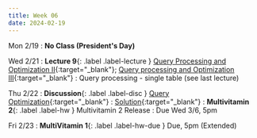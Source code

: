 ```yaml
---
title: Week 06
date: 2024-02-19
---
```


Mon 2/19
: **No Class (President's Day)** 
  
Wed 2/21
: **Lecture 9**{: .label .label-lecture } [Query Processing and Optimization II](https://docs.google.com/presentation/d/12caC9KxAm3KVuabjgZ2JlrJyeuqHxgvNN3amUS_cPhQ/edit#slide=id.g280911a5b6b_0_380){:target="\_blank"}; [Query processing and Optimization III](https://docs.google.com/presentation/d/1oRkLPt_dSoylL5-_e063a_nNjHCOFgzJ4EFxTl-09S0/edit#slide=id.g281f74244b6_0_704){:target="\_blank"}
	: Query processing - single table (see last lecture)


Thu 2/22
: **Discussion**{: .label .label-disc } [Query Optimization](https://drive.google.com/file/d/1SvSlfZ8t8xGmuUO9qTS9T7ZrwY_WBHjm/view?usp=sharing){:target="\_blank"}
	: [Solution](https://drive.google.com/file/d/1i4vu6ppVh23e42gJmZURA7g2X7zJncFS/view?usp=sharing){:target="_blank"}
: **Multivitamin 2**{: .label .label-hw } Multivitamin 2 Release
	: Due Wed 3/6, 5pm
  
Fri 2/23
: **MultiVitamin 1**{: .label .label-hw-due } Due, 5pm (Extended)




